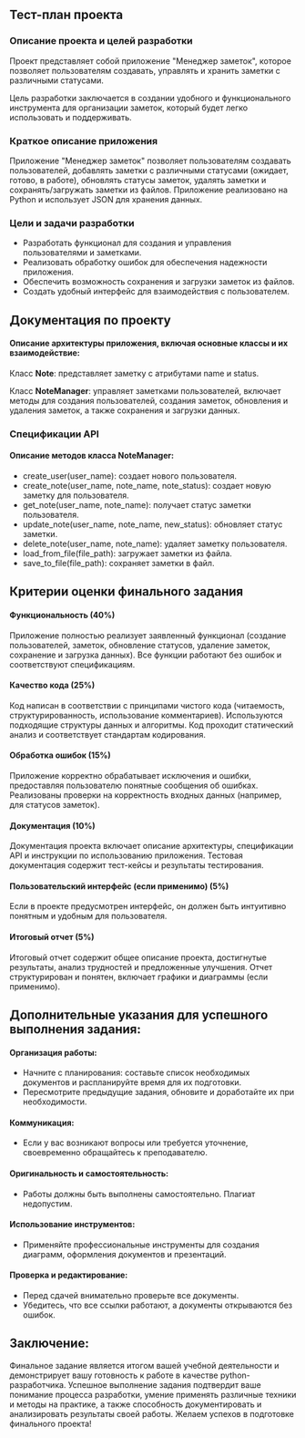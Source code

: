 ## Тест-план проекта

### Описание проекта и целей разработки

Проект представляет собой приложение "Менеджер заметок",
которое позволяет пользователям создавать, управлять и хранить
заметки с различными статусами.

Цель разработки заключается в создании удобного и функционального инструмента для
организации заметок, который будет легко использовать и поддерживать.

### Краткое описание приложения

Приложение "Менеджер заметок" позволяет пользователям создавать пользователей,
добавлять заметки с различными
статусами (ожидает, готово, в работе),
обновлять статусы заметок, удалять заметки и сохранять/загружать заметки из
файлов.
Приложение реализовано на Python и использует JSON для хранения данных.

### Цели и задачи разработки

- Разработать функционал для создания и управления пользователями и заметками.
- Реализовать обработку ошибок для обеспечения надежности приложения.
- Обеспечить возможность сохранения и загрузки заметок из файлов.
- Создать удобный интерфейс для взаимодействия с пользователем.

## Документация по проекту

#### Описание архитектуры приложения, включая основные классы и их взаимодействие:

Класс **Note**: представляет заметку с атрибутами name и status.

Класс **NoteManager**: управляет заметками пользователей, включает методы для создания пользователей, создания заметок,
обновления и удаления заметок, а также сохранения и загрузки данных.

### Спецификации API

#### Описание методов класса NoteManager:

- create_user(user_name): создает нового пользователя.
- create_note(user_name, note_name, note_status): создает новую заметку для пользователя.
- get_note(user_name, note_name): получает статус заметки пользователя.
- update_note(user_name, note_name, new_status): обновляет статус заметки.
- delete_note(user_name, note_name): удаляет заметку пользователя.
- load_from_file(file_path): загружает заметки из файла.
- save_to_file(file_path): сохраняет заметки в файл.

## Критерии оценки финального задания

#### Функциональность (40%)

Приложение полностью реализует заявленный функционал (создание пользователей, заметок, обновление статусов, удаление
заметок, сохранение и загрузка данных).
Все функции работают без ошибок и соответствуют спецификациям.

#### Качество кода (25%)

Код написан в соответствии с принципами чистого кода (читаемость, структурированность, использование комментариев).
Используются подходящие структуры данных и алгоритмы.
Код проходит статический анализ и соответствует стандартам кодирования.

#### Обработка ошибок (15%)

Приложение корректно обрабатывает исключения и ошибки, предоставляя пользователю понятные сообщения об ошибках.
Реализованы проверки на корректность входных данных (например, для статусов заметок).

#### Документация (10%)

Документация проекта включает описание архитектуры, спецификации API и инструкции по использованию приложения.
Тестовая документация содержит тест-кейсы и результаты тестирования.

#### Пользовательский интерфейс (если применимо) (5%)

Если в проекте предусмотрен интерфейс, он должен быть интуитивно понятным и удобным для пользователя.

#### Итоговый отчет (5%)

Итоговый отчет содержит общее описание проекта, достигнутые результаты, анализ трудностей и предложенные улучшения.
Отчет структурирован и понятен, включает графики и диаграммы (если применимо).

## Дополнительные указания для успешного выполнения задания:

#### Организация работы:

- Начните с планирования: составьте список необходимых документов и распланируйте время для их подготовки.
- Пересмотрите предыдущие задания, обновите и доработайте их при необходимости.

#### Коммуникация:

- Если у вас возникают вопросы или требуется уточнение, своевременно обращайтесь к преподавателю.

#### Оригинальность и самостоятельность:

- Работы должны быть выполнены самостоятельно. Плагиат недопустим.

#### Использование инструментов:

- Применяйте профессиональные инструменты для создания диаграмм, оформления документов и презентаций.

#### Проверка и редактирование:

- Перед сдачей внимательно проверьте все документы.
- Убедитесь, что все ссылки работают, а документы открываются без ошибок.

## Заключение:
Финальное задание является итогом вашей учебной деятельности и демонстрирует вашу готовность к работе в качестве
python-разработчика.
Успешное выполнение задания подтвердит ваше понимание процесса разработки, умение применять различные
техники и методы на практике, а также способность документировать и анализировать результаты своей работы.
Желаем успехов в подготовке финального проекта!
